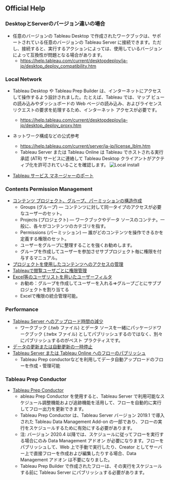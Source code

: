 ## Official Help

### DesktopとServerのバージョン違いの場合

* 任意のバージョンの Tableau Desktop で作成されたワークブックは、サポートされている任意のバージョンの Tableau Server に接続できます。ただし、接続すると、実行するアクションによっては、使用しているバージョンによって互換性が問題となる場合があります。
  * https://help.tableau.com/current/desktopdeploy/ja-jp/desktop_deploy_compatibility.htm



### Local Network

* Tableau Desktop や Tableau Prep Builder は、インターネットにアクセスして操作するよう設計されました。たとえば、Tableau では、マップ ビューの読み込みやダッシュボードの Web ページの読み込み、およびライセンス リクエストの要求を処理するため、インターネット アクセスが必要です。
  * https://help.tableau.com/current/desktopdeploy/ja-jp/desktop_deploy_proxy.htm

* ネットワーク構成などの公式参考
  * https://help.tableau.com/current/server/ja-jp/license_lblm.htm
  *  Tableau Server または Tableau Online は Tableau でホストされる実行承認 (ATR) サービスに連絡して Tableau Desktop クライアントがアクティブ化を許可されていることを確認します。
![Local install](https://help.tableau.com/current/server/ja-jp/Img/virtual_desktop_server_lblm.png)

* [Tableau サービス マネージャーのポート](https://help.tableau.com/current/server/ja-jp/ports.htm)

### Contents Permission Management

* [コンテンツ プロジェクト、グループ、パーミッションの構造作成](https://help.tableau.com/current/guides/everybody-install/ja-jp/everybody_admin_permissions.htm)
  * Groups (グループ) — コンテンツに対して同一タイプのアクセスが必要なユーザーのセット。
  * Projects (プロジェクト) — ワークブックやデータ ソースのコンテナ。一般に、各々がコンテンツのカテゴリを指す。
  * Permissions (パーミッション) — 誰がどのコンテンツを操作できるかを定義する権限のセット。
  * ユーザーをグループに整理することを強くお勧めします。
  * グループを作成してユーザーを参加させサブプロジェクト毎に権限を付与するマニュアル。
* [プロジェクトを使用したコンテンツへのアクセスの管理](https://help.tableau.com/current/server/ja-jp/projects.htm)
* [Tableauで閲覧ユーザごとに権限管理](https://blog.truestar.co.jp/tableau/20180503/1507/)
* [ Excel等のユーザリストを用いたユーザーフィルタ](https://newssdx.kcme.jp/tableautips-userfilter-security/)
  * お勧め：グループを作成してユーザーを入れる⇒グループごとにサブプロジェクトを割り当てる
  * Excelで権限の統合管理可能。

### Performance

* [Tableau Server へのアップロード時間の減少](https://help.tableau.com/current/pro/desktop/ja-jp/perf_reduce_upload_times.htm)
  * ワークブック (.twb ファイル) とデータ ソースを一緒にパッケージドワークブック (.twbx ファイル) としてパブリッシュするのではなく、別々にパブリッシュするのがベスト プラクティスです。
* [データの更新または自動更新の一時停止](https://help.tableau.com/current/pro/desktop/ja-jp/refresh.htm)
* [Tableau Server または Tableau Online へのフローのパブリッシュ](https://help.tableau.com/current/prep/ja-jp/prep_conductor_publish_flow.htm)
  * Tableau Prep conductorなどを利用してデータ自動アップロードのフローを作成・管理可能

### Tableau Prep Conductor

* [Tableau Prep Conductor](https://help.tableau.com/current/server/ja-jp/prep_publishserver_overview.htm)
  * ableau Prep Conductor を使用すると、Tableau Server で利用可能なスケジュール調整機能および追跡機能を活用して、フローを自動的に実行してフロー出力を更新できます。
  * Tableau Prep Conductor は、Tableau Server バージョン 2019.1 で導入された Tableau Data Management Add-on の一部であり、フローの実行をスケジュールするために有効にする必要があります。
  * 注: バージョン 2020.4 以降では、スケジュールに従ってフローを実行する場合にのみ Data Management アドオン が必要になります。フローをパブリッシュして、Web 上で手動で実行したり、Creator としてサーバー上で直接フローを作成および編集したりする場合、Data Management アドオン は不要になりました。
  * Tableau Prep Builder で作成されたフローは、その実行をスケジュールする前に Tableau Server にパブリッシュする必要があります。
